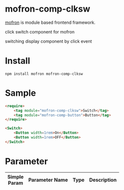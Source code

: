 # mofron-comp-clksw
[mofron](https://mofron.github.io/mofron/) is module based frontend framework.

click switch component for mofron

switching display component by click event


# Install
```
npm install mofron mofron-comp-clksw
```

# Sample
```html
<require>
    <tag module="mofron-comp-clksw">Switch</tag>
    <tag module="mofron-comp-button">Button</tag>
</require>

<Switch>
    <Button width=1rem>On</Button>
    <Button width=1rem>OFF</Button>
</Switch>
```
# Parameter

|Simple<br>Param | Parameter Name | Type | Description |
|:--------------:|:---------------|:-----|:------------|

